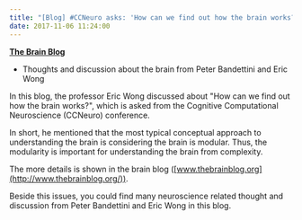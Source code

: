 ```yaml
---
title: "[Blog] #CCNeuro asks: 'How can we find out how the brain works?'"
date: 2017-11-06 11:24:00
---
```


**[The Brain Blog](http://www.thebrainblog.org/)**
- Thoughts and discussion about the brain from Peter Bandettini and Eric Wong

In this blog, the professor Eric Wong discussed about "How can we find out how the brain works?", which is asked from the Cognitive Computational Neuroscience (CCNeuro) conference.

In short, he mentioned that the most typical conceptual approach to understanding the brain is considering the brain is modular. Thus, the modularity is important for understanding the brain from complexity.

The more details is shown in the brain blog ([www.thebrainblog.org](http://www.thebrainblog.org/)).

Beside this issues, you could find many neuroscience related thought and discussion from Peter Bandettini and Eric Wong in this blog.

